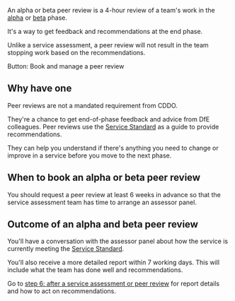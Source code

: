 An alpha or beta peer review is a 4-hour review of a team's work in the [alpha](https://www.gov.uk/service-manual/agile-delivery/how-the-alpha-phase-works) or [beta](https://www.gov.uk/service-manual/agile-delivery/how-the-beta-phase-works) phase. 

It's a way to get feedback and recommendations at the end phase. 

Unlike a service assessment, a peer review will not result in the team stopping work based on the recommendations.

Button: Book and manage a peer review

## Why have one

Peer reviews are not a mandated requirement from CDDO. 

They're a chance to get end-of-phase feedback and advice from DfE colleagues. Peer reviews use the [Service Standard](https://www.gov.uk/service-manual/service-standard) as a guide to provide recommendations. 

They can help you understand if there's anything you need to change or improve in a service before you move to the next phase.

## When to book an alpha or beta peer review

You should request a peer review at least 6 weeks in advance so that the service assessment team has time to arrange an assessor panel.

## Outcome of an alpha and beta peer review

You'll have a conversation with the assessor panel about how the service is currently meeting the [Service Standard](https://www.gov.uk/service-manual/service-standard). 

You'll also receive a more detailed report within 7 working days. This will include what the team has done well and recommendations.

Go to [step 6: after a service assessment or peer review](/service-assurance/recieve-assessment-report) for report details and how to act on recommendations. 
